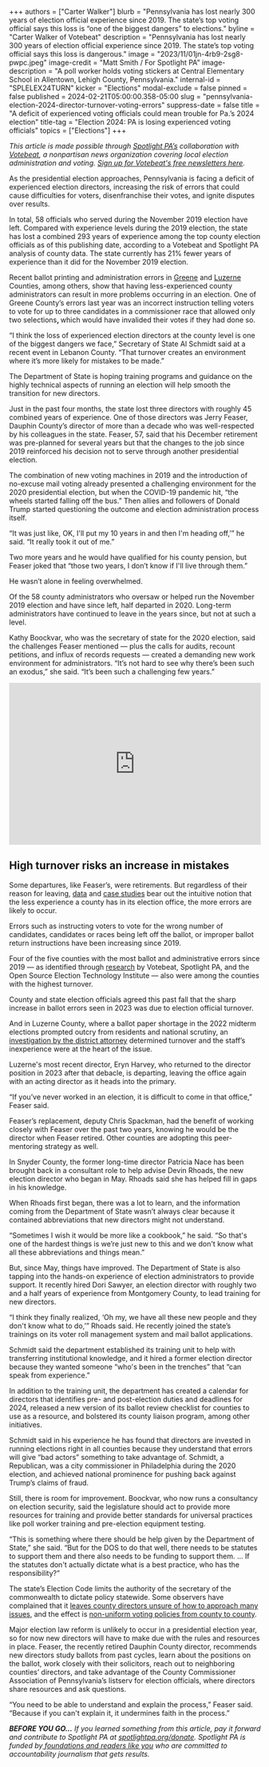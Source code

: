 +++
authors = ["Carter Walker"]
blurb = "Pennsylvania has lost nearly 300 years of election official experience since 2019. The state’s top voting official says this loss is “one of the biggest dangers” to elections."
byline = "Carter Walker of Votebeat"
description = "Pennsylvania has lost nearly 300 years of election official experience since 2019. The state’s top voting official says this loss is dangerous."
image = "2023/11/01jn-4rb9-2sg8-pwpc.jpeg"
image-credit = "Matt Smith / For Spotlight PA"
image-description = "A poll worker holds voting stickers at Central Elementary School in Allentown, Lehigh County, Pennsylvania."
internal-id = "SPLELEX24TURN"
kicker = "Elections"
modal-exclude = false
pinned = false
published = 2024-02-21T05:00:00.358-05:00
slug = "pennsylvania-election-2024-director-turnover-voting-errors"
suppress-date = false
title = "A deficit of experienced voting officials could mean trouble for Pa.’s 2024 election"
title-tag = "Election 2024: PA is losing experienced voting officials"
topics = ["Elections"]
+++

<em>This article is made possible through </em><a href="https://www.spotlightpa.org/"><em>Spotlight PA’s</em></a><em> collaboration with </em><a href="https://www.votebeat.org/"><em>Votebeat</em></a><em>, a nonpartisan news organization covering local election administration and voting. </em><a href="https://www.votebeat.org/newsletters/"><em>Sign up for Votebeat&#39;s free newsletters here</em></a><em>.</em>

As the presidential election approaches, Pennsylvania is facing a deficit of experienced election directors, increasing the risk of errors that could cause difficulties for voters, disenfranchise their votes, and ignite disputes over results.

In total, 58 officials who served during the November 2019 election have left. Compared with experience levels during the 2019 election, the state has lost a combined 293 years of experience among the top county election officials as of this publishing date, according to a Votebeat and Spotlight PA analysis of county data. The state currently has 21% fewer years of experience than it did for the November 2019 election.

Recent ballot printing and administration errors in <a href="https://www.votebeat.org/pennsylvania/2023/12/19/pennsylvania-ballot-errors-2023-increase/">Greene</a> and <a href="https://www.votebeat.org/pennsylvania/2023/6/16/23763964/luzerne-county-2022-ballot-paper-shortage-da-investigation/">Luzerne</a> Counties, among others, show that having less-experienced county administrators can result in more problems occurring in an election. One of Greene County’s errors last year was an incorrect instruction telling voters to vote for up to three candidates in a commissioner race that allowed only two selections<strong>, </strong>which would have invalided their votes if they had done so.

<script src="https://www.spotlightpa.org/embed.js" async></script><div data-spl-embed-version="1" data-spl-src="https://www.spotlightpa.org/embeds/newsletter/"></div>

“I think the loss of experienced election directors at the county level is one of the biggest dangers we face,” Secretary of State Al Schmidt said at a recent event in Lebanon County. “That turnover creates an environment where it’s more likely for mistakes to be made.”

The Department of State is hoping training programs and guidance on the highly technical aspects of running an election will help smooth the transition for new directors.

Just in the past four months, the state lost three directors with roughly 45 combined years of experience. One of those directors was Jerry Feaser, Dauphin County’s director of more than a decade who was well-respected by his colleagues in the state. Feaser, 57, said that his December retirement was pre-planned for several years but that the changes to the job since 2019 reinforced his decision not to serve through another presidential election.

The combination of new voting machines in 2019 and the introduction of no-excuse mail voting already presented a challenging environment for the 2020 presidential election, but when the COVID-19 pandemic hit, “the wheels started falling off the bus.” Then allies and followers of Donald Trump started questioning the outcome and election administration process itself.

“It was just like, OK, I&#39;ll put my 10 years in and then I&#39;m heading off,’” he said. “It really took it out of me.”

Two more years and he would have qualified for his county pension, but Feaser joked that “those two years, I don’t know if I&#39;ll live through them.”

He wasn’t alone in feeling overwhelmed.

Of the 58 county administrators who oversaw or helped run the November 2019 election and have since left, half departed in 2020. Long-term administrators have continued to leave in the years since, but not at such a level.

Kathy Boockvar, who was the secretary of state for the 2020 election, said the challenges Feaser mentioned — plus the calls for audits, recount petitions, and influx of records requests — created a demanding new work environment for administrators. “It’s not hard to see why there’s been such an exodus,” she said. “It’s been such a challenging few years.”

<iframe title="Pa. election officials' experience level is down from four years ago" aria-label="Bar Chart" id="datawrapper-chart-nuYLC" src="https://datawrapper.dwcdn.net/nuYLC/5/" scrolling="no" frameborder="0" style="width: 0; min-width: 100% !important; border: none;" height="324" data-external="1"></iframe><script type="text/javascript">!function(){"use strict";window.addEventListener("message",(function(a){if(void 0!==a.data["datawrapper-height"]){var e=document.querySelectorAll("iframe");for(var t in a.data["datawrapper-height"])for(var r=0;r<e.length;r++)if(e[r].contentWindow===a.source){var i=a.data["datawrapper-height"][t]+"px";e[r].style.height=i}}}))}();
</script>

## High turnover risks an increase in mistakes

Some departures, like Feaser’s, were retirements. But regardless of their reason for leaving, <a href="https://www.votebeat.org/pennsylvania/2023/12/19/pennsylvania-ballot-errors-2023-increase/">data</a> and <a href="https://www.votebeat.org/pennsylvania/2023/6/16/23763964/luzerne-county-2022-ballot-paper-shortage-da-investigation/">case studies</a> bear out the intuitive notion that the less experience a county has in its election office, the more errors are likely to occur.

Errors such as instructing voters to vote for the wrong number of candidates, candidates or races being left off the ballot, or improper ballot return instructions have been increasing since 2019.

Four of the five counties with the most ballot and administrative errors since 2019 — as identified through <a href="https://www.votebeat.org/pennsylvania/2023/12/19/pennsylvania-ballot-errors-2023-increase/">research</a> by Votebeat, Spotlight PA, and the Open Source Election Technology Institute — also were among the counties with the highest turnover.

County and state election officials agreed this past fall that the sharp increase in ballot errors seen in 2023 was due to election official turnover. <strong></strong>

And in Luzerne County, where a ballot paper shortage in the 2022 midterm elections prompted outcry from residents and national scrutiny, an <a href="https://www.votebeat.org/pennsylvania/2023/6/16/23763964/luzerne-county-2022-ballot-paper-shortage-da-investigation/">investigation by the district attorney</a> determined turnover and the staff’s inexperience were at the heart of the issue.

Luzerne&#39;s most recent director, Eryn Harvey, who returned to the director position in 2023 after that debacle, is departing, leaving the office again with an acting director as it heads into the primary.

“If you’ve never worked in an election, it is difficult to come in that office,” Feaser said.

Feaser’s replacement, deputy Chris Spackman, had the benefit of working closely with Feaser over the past two years, knowing he would be the director when Feaser retired. Other counties are adopting this peer-mentoring strategy as well.

In Snyder County, the former long-time director Patricia Nace has been brought back in a consultant role to help advise Devin Rhoads, the new election director who began in May. Rhoads said she has helped fill in gaps in his knowledge.

When Rhoads first began, there was a lot to learn, and the information coming from the Department of State wasn’t always clear because it contained abbreviations that new directors might not understand.

“Sometimes I wish it would be more like a cookbook,” he said. “So that&#39;s one of the hardest things is we’re just new to this and we don&#39;t know what all these abbreviations and things mean.”

But, since May, things have improved. The Department of State is also tapping into the hands-on experience of election administrators to provide support. It recently hired Dori Sawyer, an election director with roughly two and a half years of experience from Montgomery County, to lead training for new directors.

“I think they finally realized, ‘Oh my, we have all these new people and they don&#39;t know what to do,’” Rhoads said. He recently joined the state’s trainings on its voter roll management system and mail ballot applications.

Schmidt said the department established its training unit to help with transferring institutional knowledge, and it hired a former election director because they wanted someone “who&#39;s been in the trenches” that “can speak from experience.”

In addition to the training unit, the department has created a calendar for directors that identifies pre- and post-election duties and deadlines for 2024, released a new version of its ballot review checklist for counties to use as a resource, and bolstered its county liaison program, among other initiatives.

Schmidt said in his experience he has found that directors are invested in running elections right in all counties because they understand that errors will give “bad actors” something to take advantage of. Schmidt, a Republican, was a city commissioner in Philadelphia during the 2020 election, and achieved national prominence for pushing back against Trump’s claims of fraud.

Still, there is room for improvement. Boockvar, who now runs a consultancy on election security, said the legislature should act to provide more resources for training and provide better standards for universal practices like poll worker training and pre-election equipment testing.

<script src="https://www.spotlightpa.org/embed.js" async></script><div data-spl-embed-version="1" data-spl-src="https://www.spotlightpa.org/embeds/donate/"></div>

“This is something where there should be help given by the Department of State,” she said. “But for the DOS to do that well, there needs to be statutes to support them and there also needs to be funding to support them. … If the statutes don&#39;t actually dictate what is a best practice, who has the responsibility?”

The state’s Election Code limits the authority of the secretary of the commonwealth to dictate policy statewide. Some observers have complained that it <a href="https://www.votebeat.org/pennsylvania/2023/12/19/pennsylvania-ballot-errors-2023-increase/">leaves county directors unsure of how to approach many issues</a>, and the effect is <a href="https://www.votebeat.org/pennsylvania/2023/2/21/23604816/pa-2022-election-drop-box-mail-ballot-curing-scorecard/">non-uniform voting policies from county to county</a>.

Major election law reform is unlikely to occur in a presidential election year, so for now new directors will have to make due with the rules and resources in place. Feaser, the recently retired Dauphin County director, recommends new directors study ballots from past cycles, learn about the positions on the ballot, work closely with their solicitors, reach out to neighboring counties’ directors, and take advantage of the County Commissioner Association of Pennsylvania’s listserv for election officials, where directors share resources and ask questions.

“You need to be able to understand and explain the process,” Feaser said. “Because if you can&#39;t explain it, it undermines faith in the process.”

<strong><em>BEFORE YOU GO…</em></strong><em> If you learned something from this article, pay it forward and contribute to Spotlight PA at </em><a href="https://www.spotlightpa.org/donate"><em>spotlightpa.org/donate</em></a><em>. Spotlight PA is funded by</em><a href="https://www.spotlightpa.org/support"><em> foundations and readers like you</em></a><em> who are committed to accountability journalism that gets results.</em>
